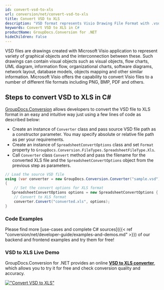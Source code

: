 ```yaml
---
id: convert-vsd-to-xls
url: conversion/net/convert-vsd-to-xls
title: Convert VSD to XLS
description: "VSD format represents Visio Drawing File Format with .vsd extension. Learn how to convert VSD to XLS file programmatically in C# language using GroupDocs.Conversion for .NET library."
keywords: Convert VSD to XLS in C#
productName: GroupDocs.Conversion for .NET
hideChildren: False
---
```


VSD files are drawings created with Microsoft Visio application to represent variety of graphical objects and the interconnection between these. Such drawings can contain visual objects such as visual objects, flow charts, UML diagram, information flow, organizational charts, software diagrams, network layout, database models, objects mapping and other similar information. Microsoft Visio offers the capability to convert Visio files to a number of different file formats including PNG, BMP, PDF and others.

## Steps to convert VSD to XLS in C#

[GroupDocs.Conversion](https://products.groupdocs.com/conversion/net) allows developers to convert the VSD file to XLS format in an easy and intuitive way just using a few lines of code as described below:

* Create an instance of `Converter` class and pass source VSD file path as a constructor parameter. You may specify absolute or relative file path as per your requirements. 
* Create an instance of `SpreadsheetConvertOptions` class and set `Format` property to `GroupDocs.Conversion.FileTypes.SpreadsheetFileType.Xls`.
* Call `Converter` class `Convert` method and pass the filename for the converted XLS file and the `SpreadsheetConvertOptions` object from the previous step as parameters.

```csharp
// Load the source VSD file
using (var converter = new GroupDocs.Conversion.Converter("sample.vsd"))
{
    // Set the convert options for XLS format
   SpreadsheetConvertOptions options = new SpreadsheetConvertOptions { Format = GroupDocs.Conversion.FileTypes.SpreadsheetFileType.Xls };
    // Convert to XLS format
    converter.Convert("converted.xls", options);
}
```

### Code Examples

Please find more [use-cases and complete C# sources]({{< ref "conversion/net/developer-guide/examples-and-demos.md" >}}) of our backend and frontend examples and try them for free!

### VSD to XLS Live Demo

GroupDocs.Conversion for .NET provides an online [**VSD to XLS converter**](https://products.groupdocs.app/conversion/vsd-to-xls), which allows you to try it for free and check conversion quality and accuracy.

[!["Convert VSD to XLS"](conversion/net/images/convert-to-xls/convert-vsd-to-xls.png)](https://products.groupdocs.app/conversion/vsd-to-xls)